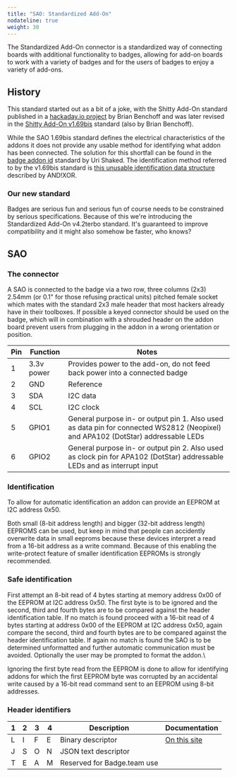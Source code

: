 ```yaml
---
title: "SAO: Standardized Add-On"
nodateline: true
weight: 30
---
```


The Standardized Add-On connector is a standardized way of connecting boards with additional functionality to badges,
allowing for add-on boards to work with a variety of badges and for the users of badges to enjoy a variety of add-ons.

## History

This standard started out as a bit of a joke, with the Shitty Add-On standard published in a [hackaday.io project](https://hackaday.io/project/52950-shitty-add-ons) by Brian Benchoff and was later revised
in the [Shitty Add-On v1.69bis](https://hackaday.io/project/52950-shitty-add-ons/log/159806-introducing-the-shitty-add-on-v169bis-standard) standard (also by Brian Benchoff).

While the SAO 1.69bis standard defines the electrical characteristics of the addons it does not provide any usable method for identifying what addon has been connected.
The solution for this shortfall can be found in the [badge addon id](https://github.com/urish/badge-addon-id) standard by Uri Shaked.
The identification method referred to by the v1.69bis standard is [this unusable identification data structure](https://github.com/ANDnXOR/sao-reference-designs) described by AND!XOR.

### Our new standard

Badges are serious fun and serious fun of course needs to be constrained by serious specifications. Because of this we're introducing the Standardized Add-On v4.2terbo standard. It's guaranteed to improve compatibility and it might also somehow be faster, who knows?

## SAO

### The connector

A SAO is connected to the badge via a two row, three columns (2x3) 2.54mm (or 0.1" for those refusing practical units) pitched female socket which mates with the standard 2x3 male header that most hackers already have in their toolboxes.
If possible a keyed connector should be used on the badge, which will in combination with a shrouded header on the addon board prevent users from plugging in the addon in a wrong orientation or position.

| Pin | Function   | Notes                                                                                                                            |
|-----|------------|----------------------------------------------------------------------------------------------------------------------------------|
| 1   | 3.3v power | Provides power to the add-on, do not feed back power into a connected badge                                                      |
| 2   | GND        | Reference                                                                                                                        |
| 3   | SDA        | I2C data                                                                                                                         |
| 4   | SCL        | I2C clock                                                                                                                        |
| 5   | GPIO1      | General purpose in- or output pin 1. Also used as data pin for connected WS2812 (Neopixel) and APA102 (DotStar) addressable LEDs |
| 6   | GPIO2      | General purpose in- or output pin 2. Also used as clock pin for APA102 (DotStar) addressable LEDs and as interrupt input         |

### Identification

To allow for automatic identification an addon can provide an EEPROM at I2C address 0x50.

Both small (8-bit address length) and bigger (32-bit address length) EEPROMS can be used,
but keep in mind that people can accidently overwrite data in small eeproms because these devices interpret a read from a 16-bit address as a write command.
Because of this enabling the write-protect feature of smaller identification EEPROMs is strongly recommended.

### Safe identification

First attempt an 8-bit read of 4 bytes starting at memory address 0x00 of the EEPROM at I2C address 0x50. The first byte is to be ignored and the second, third and fourth bytes are to be compared against the header identification table.
If no match is found proceed with a 16-bit read of 4 bytes starting at address 0x00 of the EEPROM at I2C address 0x50, again compare the second, third and fourth bytes are to be compared against the header identification table.
If again no match is found the SAO is to be determined unformatted and further automatic communication must be avoided. Optionally the user may be prompted to format the addon.\

Ignoring the first byte read from the EEPROM is done to allow for identifying addons for which the first EEPROM byte was corrupted by an accidental write caused by a 16-bit read command sent to an EEPROM using 8-bit addresses.

### Header identifiers

| 1 | 2 | 3 | 4 | Description                 | Documentation                      |
|---|---|---|---|-----------------------------|------------------------------------|
| L | I | F | E | Binary descriptor           | [On this site](binary_descriptor) |
| J | S | O | N | JSON text descriptor        |                                    |
| T | E | A | M | Reserved for Badge.team use |                                    |

